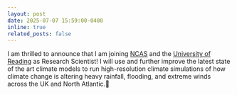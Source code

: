 ```yaml
---
layout: post
date: 2025-07-07 15:59:00-0400
inline: true
related_posts: false
---
```


I am thrilled to announce that I am joining [NCAS](https://ncas.ac.uk/) and the [University of Reading](https://www.reading.ac.uk/meteorology/) as Research Scientist! I will use and further improve the latest state of the art climate models to run high-resolution climate simulations of how climate change is altering heavy rainfall, flooding, and extreme winds across the UK and North Atlantic.🚀
